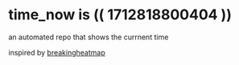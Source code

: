 # time_now is (( 1712818800404 ))

an automated repo that shows the currnent time

inspired by [breakingheatmap](https://github.com/breakingheatmap/breakingheatmap)